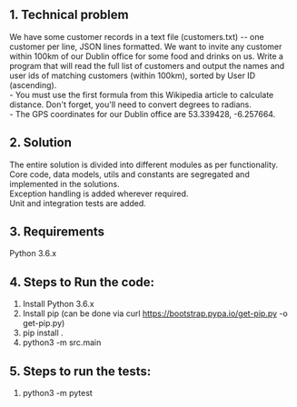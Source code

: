 ## 1. Technical problem

  We have some customer records in a text file (customers.txt) -- one customer per line, JSON
  lines formatted. We want to invite any customer within 100km of our Dublin office for some food
  and drinks on us. Write a program that will read the full list of customers and output the names
  and user ids of matching customers (within 100km), sorted by User ID (ascending).<br>
    - You must use the first formula from this Wikipedia article to calculate distance. Don't
    forget, you'll need to convert degrees to radians.<br>
    - The GPS coordinates for our Dublin office are 53.339428, -6.257664.


## 2. Solution

  The entire solution is divided into different modules as per functionality.<br>
  Core code, data models, utils and constants are segregated and implemented in the solutions.<br>
  Exception handling is added wherever required.<br>
  Unit and integration tests are added.

## 3. Requirements

  Python 3.6.x

## 4. Steps to Run the code:

  1. Install Python 3.6.x
  2. Install pip (can be done via curl https://bootstrap.pypa.io/get-pip.py -o get-pip.py)
  3. pip install .
  4. python3 -m src.main

## 5. Steps to run the tests:

  1. python3 -m pytest
